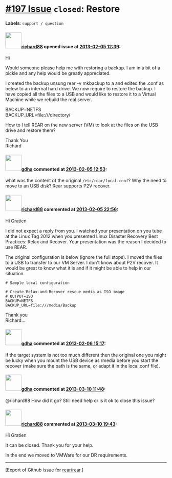 [\#197 Issue](https://github.com/rear/rear/issues/197) `closed`: Restore
========================================================================

**Labels**: `support / question`

#### <img src="https://avatars.githubusercontent.com/u/3481458?v=4" width="50">[richard88](https://github.com/richard88) opened issue at [2013-02-05 12:39](https://github.com/rear/rear/issues/197):

Hi

Would someone please help me with restoring a backup. I am in a bit of a
pickle and any help would be greatly appreciated.

I created the backup unsung rear -v mkbackup to a and edited the .conf
as below to an internal hard drive. We now require to restore the
backup. I have copied all the files to a USB and would like to restore
it to a Virtual Machine while we rebuild the real server.

BACKUP=NETFS  
BACKUP\_URL=file:///directory/

How to I tell REAR on the new server (VM) to look at the files on the
USB drive and restore them?

Thank You  
Richard

#### <img src="https://avatars.githubusercontent.com/u/888633?u=cdaeb31efcc0048d3619651aa18dd4b76e636b21&v=4" width="50">[gdha](https://github.com/gdha) commented at [2013-02-05 12:53](https://github.com/rear/rear/issues/197#issuecomment-13127850):

what was the content of the original `/etc/rear/local.conf`? Why the
need to move to an USB disk? Rear supports P2V recover.

#### <img src="https://avatars.githubusercontent.com/u/3481458?v=4" width="50">[richard88](https://github.com/richard88) commented at [2013-02-05 22:56](https://github.com/rear/rear/issues/197#issuecomment-13157200):

Hi Gratien

I did not expect a reply from you. I watched your presentation on you
tube at the Linux Tag 2012 when you presented Linux Disaster Recovery
Best Practices: Relax and Recover. Your presentation was the reason I
decided to use REAR.

The original configuration is below (ignore the full stops). I moved the
files to a USB to transfer to our VM Server. I don't know about P2V
recover. It would be great to know what it is and if it might be able to
help in our situation.

    # Sample local configuration 

    # Create Relax-and-Recover rescue media as ISO image
    # OUTPUT=ISO
    BACKUP=NETFS
    BACKUP_URL=file:///media/Backup

Thank you  
Richard...

#### <img src="https://avatars.githubusercontent.com/u/888633?u=cdaeb31efcc0048d3619651aa18dd4b76e636b21&v=4" width="50">[gdha](https://github.com/gdha) commented at [2013-02-06 15:17](https://github.com/rear/rear/issues/197#issuecomment-13186530):

If the target system is not too much different then the original one you
might be lucky when you mount the USB device as /media before you start
the recover (make sure the path is the same, or adapt it in the
local.conf file).

#### <img src="https://avatars.githubusercontent.com/u/888633?u=cdaeb31efcc0048d3619651aa18dd4b76e636b21&v=4" width="50">[gdha](https://github.com/gdha) commented at [2013-03-10 11:48](https://github.com/rear/rear/issues/197#issuecomment-14680058):

@richard88 How did it go? Still need help or is it ok to close this
issue?

#### <img src="https://avatars.githubusercontent.com/u/3481458?v=4" width="50">[richard88](https://github.com/richard88) commented at [2013-03-10 19:43](https://github.com/rear/rear/issues/197#issuecomment-14687695):

Hi Gratien

It can be closed. Thank you for your help.

In the end we moved to VMWare for our DR requirements.

------------------------------------------------------------------------

\[Export of Github issue for
[rear/rear](https://github.com/rear/rear).\]
